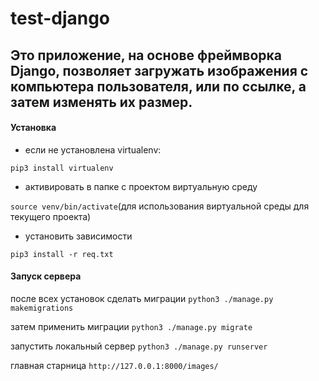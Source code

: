 # test-django
Это приложение, на основе фреймворка Django, позволяет загружать изображения с компьютера пользователя, или по ссылке, а затем изменять их размер. 
---
#### Установка 
- если не установлена virtualenv: 

```pip3 install virtualenv```

- активировать в папке с проектом виртуальную среду 

```source venv/bin/activate```(для использования виртуальной среды для текущего проекта)

- установить зависимости

```pip3 install -r req.txt```

#### Запуск сервера

после всех установок сделать миграции 
```python3 ./manage.py makemigrations```

затем применить миграции 
```python3 ./manage.py migrate```

запустить локальный сервер 
```python3 ./manage.py runserver```

главная старница
```http://127.0.0.1:8000/images/```
